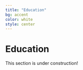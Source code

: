 ```yaml
---
title: "Education"
bg: accent
color: white
style: center
---
```


# Education

This section is under construction!
